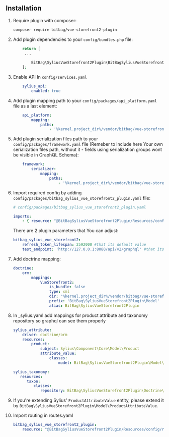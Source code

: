 ## Installation


1. Require plugin with composer:

    ```bash
    composer require bitbag/vue-storefront2-plugin
    ```

2. Add plugin dependencies to your `config/bundles.php` file:

    ```php
        return [
         ...
        
            BitBag\SyliusVueStorefront2Plugin\BitBagSyliusVueStorefront2Plugin::class => ['all' => true],
        ];
    ```
   
3. Enable API
    In `config/services.yaml`
    ```yaml
        sylius_api:
            enabled: true
    ```

4. Add plugin mapping path to your `config/packages/api_platform.yaml` file as a last element:

    ```yaml
        api_platform:
            mapping:
                paths:
                    - '%kernel.project_dir%/vendor/bitbag/vue-storefront2-plugin/src/Resources/api_resources'
    ```
    

5. Add plugin serialization files path to your `config/packages/framework.yaml` file (Remeber to include here Your own serialization files path, without it - fields using serialization groups wont be visible in GraphQL Schema):

    ```yaml
        framework:    
            serializer:
                mapping:
                    paths:
                        - '%kernel.project_dir%/vendor/bitbag/vue-storefront2-plugin/src/Resources/serialization'
    ```

6. Import required config by adding  `config/packages/bitbag_sylius_vue_storefront2_plugin.yaml` file:

    ```yaml
    # config/packages/bitbag_sylius_vue_storefront2_plugin.yaml
    
    imports:
        - { resource: "@BitBagSyliusVueStorefront2Plugin/Resources/config/services.xml" }
    ```    
   
    There are 2 plugin parameters that You can adjust:
   
    ```yml
    bitbag_sylius_vue_storefront2:
        refresh_token_lifespan: 2592000 #that its default value
        test_endpoint: 'http://127.0.0.1:8080/api/v2/graphql' #that its default value
    ```
7. Add doctrine mapping:

    ```yml
    doctrine:
        orm:
            mappings:
                VueStorefront2:
                    is_bundle: false
                    type: xml
                    dir: '%kernel.project_dir%/vendor/bitbag/vue-storefront2-plugin/src/Resources/doctrine/model'
                    prefix: 'BitBag\SyliusVueStorefront2Plugin\Model'
                    alias: BitBag\SyliusVueStorefront2Plugin
    ```
   
8. In _sylius.yaml add mappings for product attribute and taxonomy repository so graphql can see them properly

    ```yml
    sylius_attribute:
        driver: doctrine/orm
        resources:
            product:
                subject: Sylius\Component\Core\Model\Product
                attribute_value:
                    classes:
                        model: BitBag\SyliusVueStorefront2Plugin\Model\ProductAttributeValue
    
    sylius_taxonomy:
       resources:
          taxon:
             classes:
                repository: BitBag\SyliusVueStorefront2Plugin\Doctrine\Repository\TaxonRepository
    ```
    
9. If you're extending Sylius' `ProductAttributeValue` entity, please extend it by `BitBag\SyliusVueStorefront2Plugin\Model\ProductAttributeValue`.

10. Import routing in routes.yaml

    ```yml
    bitbag_sylius_vue_storefront2_plugin:
        resource: "@BitBagSyliusVueStorefront2Plugin/Resources/config/routing.yml"
   ```
